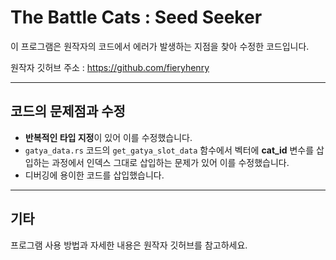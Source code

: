 # The Battle Cats : Seed Seeker

이 프로그램은 원작자의 코드에서 에러가 발생하는 지점을 찾아 수정한 코드입니다.

원작자 깃허브 주소 : <https://github.com/fieryhenry>

---

## 코드의 문제점과 수정

-  **반복적인 타입 지정**이 있어 이를 수정했습니다.
-  `gatya_data.rs` 코드의 `get_gatya_slot_data` 함수에서 벡터에 **cat_id** 변수를 삽입하는 과정에서 인덱스 그대로 삽입하는 문제가 있어 이를 수정했습니다.
-  디버깅에 용이한 코드를 삽입했습니다.

---

## 기타

프로그램 사용 방법과 자세한 내용은 원작자 깃허브를 참고하세요.
